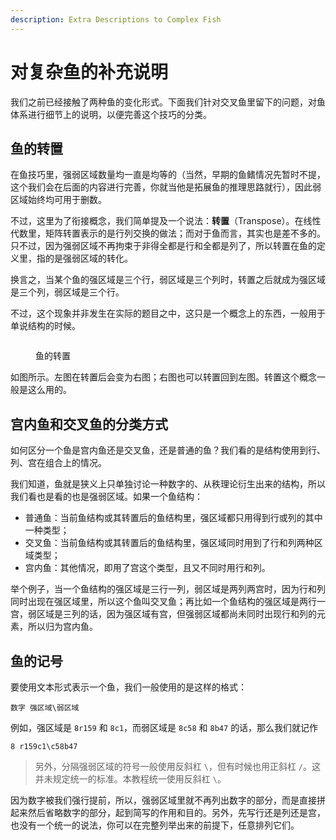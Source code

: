 ```yaml
---
description: Extra Descriptions to Complex Fish
---
```


# 对复杂鱼的补充说明

我们之前已经接触了两种鱼的变化形式。下面我们针对交叉鱼里留下的问题，对鱼体系进行细节上的说明，以便完善这个技巧的分类。

## 鱼的转置 <a href="#transpose" id="transpose"></a>

在鱼技巧里，强弱区域数量均一直是均等的（当然，早期的鱼鳍情况先暂时不提，这个我们会在后面的内容进行完善，你就当他是拓展鱼的推理思路就行），因此弱区域始终均可用于删数。

不过，这里为了衔接概念，我们简单提及一个说法：**转置**（Transpose）。在线性代数里，矩阵转置表示的是行列交换的做法；而对于鱼而言，其实也是差不多的。只不过，因为强弱区域不再拘束于非得全都是行和全都是列了，所以转置在鱼的定义里，指的是强弱区域的转化。

换言之，当某个鱼的强区域是三个行，弱区域是三个列时，转置之后就成为强区域是三个列，弱区域是三个行。

不过，这个现象并非发生在实际的题目之中，这只是一个概念上的东西，一般用于单说结构的时候。

<figure><img src="../../.gitbook/assets/images_0564.png" alt=""><figcaption><p>鱼的转置</p></figcaption></figure>

如图所示。左图在转置后会变为右图；右图也可以转置回到左图。转置这个概念一般是这么用的。

## 宫内鱼和交叉鱼的分类方式 <a href="#categorize-on-franken-and-mutant-fish" id="categorize-on-franken-and-mutant-fish"></a>

如何区分一个鱼是宫内鱼还是交叉鱼，还是普通的鱼？我们看的是结构使用到行、列、宫在组合上的情况。

我们知道，鱼就是狭义上只单独讨论一种数字的、从秩理论衍生出来的结构，所以我们看也是看的也是强弱区域。如果一个鱼结构：

* 普通鱼：当前鱼结构或其转置后的鱼结构里，强区域都只用得到行或列的其中一种类型；
* 交叉鱼：当前鱼结构或其转置后的鱼结构里，强区域同时用到了行和列两种区域类型；
* 宫内鱼：其他情况，即用了宫这个类型，且又不同时用行和列。

举个例子，当一个鱼结构的强区域是三行一列，弱区域是两列两宫时，因为行和列同时出现在强区域里，所以这个鱼叫交叉鱼；再比如一个鱼结构的强区域是两行一宫，弱区域是三列的话，因为强区域有宫，但强弱区域都尚未同时出现行和列的元素，所以归为宫内鱼。

## 鱼的记号 <a href="#notation-of-fish" id="notation-of-fish"></a>

要使用文本形式表示一个鱼，我们一般使用的是这样的格式：

```
数字 强区域\弱区域
```

例如，强区域是 `8r159` 和 `8c1`，而弱区域是 `8c58` 和 `8b47` 的话，那么我们就记作

```
8 r159c1\c58b47
```

> 另外，分隔强弱区域的符号一般使用反斜杠 `\`，但有时候也用正斜杠 `/`。这并未规定统一的标准。本教程统一使用反斜杠 `\`。

因为数字被我们强行提前，所以，强弱区域里就不再列出数字的部分，而是直接拼起来然后省略数字的部分，起到简写的作用和目的。另外，先写行还是列还是宫，也没有一个统一的说法，你可以在完整列举出来的前提下，任意排列它们。

